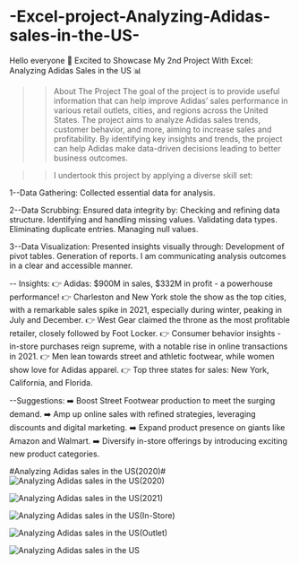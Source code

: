 # -Excel-project-Analyzing-Adidas-sales-in-the-US-
Hello everyone
🌟 Excited to Showcase My 2nd Project With Excel: Analyzing Adidas Sales in the US 📊

>>About The Project
The goal of the project is to provide useful information that can help improve Adidas’ sales performance in various retail outlets, cities, and regions across the United States. The project aims to analyze Adidas sales trends, customer behavior, and more, aiming to increase sales and profitability. By identifying key insights and trends, the project can help Adidas make data-driven decisions leading to better business outcomes.

>>I undertook this project by applying a diverse skill set:

1--Data Gathering:
Collected essential data for analysis.

2--Data Scrubbing:
Ensured data integrity by: Checking and refining data structure.
Identifying and handling missing values.
Validating data types.
Eliminating duplicate entries.
Managing null values.

3--Data Visualization:
Presented insights visually through:
Development of pivot tables.
Generation of reports.
I am communicating analysis outcomes in a clear and accessible manner.

-- Insights:
👉 Adidas: $900M in sales, $332M in profit - a powerhouse performance!
👉 Charleston and New York stole the show as the top cities, with a remarkable sales spike in 2021, especially during winter, peaking in July and December.
👉 West Gear claimed the throne as the most profitable retailer, closely followed by Foot Locker.
👉 Consumer behavior insights - in-store purchases reign supreme, with a notable rise in online transactions in 2021.
👉 Men lean towards street and athletic footwear, while women show love for Adidas apparel.
👉 Top three states for sales: New York, California, and Florida.

--Suggestions:
➡️ Boost Street Footwear production to meet the surging demand.
➡️ Amp up online sales with refined strategies, leveraging discounts and digital marketing.
➡️ Expand product presence on giants like Amazon and Walmart.
➡️ Diversify in-store offerings by introducing exciting new product categories.

#Analyzing Adidas sales in the US(2020)#
![Analyzing Adidas sales in the US(2020)](https://github.com/ManishDhimans/-Excel-project-Analyzing-Adidas-sales-in-the-US-/assets/153525957/bfb95221-8d9c-4a0d-834a-26b7051a837e)

![Analyzing Adidas sales in the US(2021)](https://github.com/ManishDhimans/-Excel-project-Analyzing-Adidas-sales-in-the-US-/assets/153525957/c782991d-4845-40c6-a0ca-93b7aa661196)

![Analyzing Adidas sales in the US(In-Store)](https://github.com/ManishDhimans/-Excel-project-Analyzing-Adidas-sales-in-the-US-/assets/153525957/a2d34ddb-4b79-4cd8-bf31-f8c6700a0692)

![Analyzing Adidas sales in the US(Outlet)](https://github.com/ManishDhimans/-Excel-project-Analyzing-Adidas-sales-in-the-US-/assets/153525957/86664e11-83ed-406d-931b-7e8bf7816e74)

![Analyzing Adidas sales in the US](https://github.com/ManishDhimans/-Excel-project-Analyzing-Adidas-sales-in-the-US-/assets/153525957/eb743993-9c8b-435b-b472-ac07dce7e44f)







